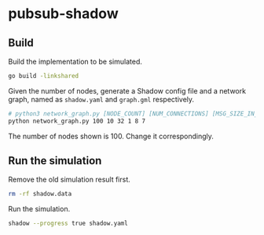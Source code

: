 # pubsub-shadow

## Build

Build the implementation to be simulated.
```bash
go build -linkshared
```

Given the number of nodes, generate a Shadow config file and a network graph, named as `shadow.yaml` and `graph.gml` respectively.
```bash
# python3 network_graph.py [NODE_COUNT] [NUM_CONNECTIONS] [MSG_SIZE_IN_BYTES] [NUM_MSGS_PUBLISHED] [MESH_DEGREE] {ANNOUNCE_DEGREE]
python network_graph.py 100 10 32 1 8 7
```
The number of nodes shown is 100. Change it correspondingly.

## Run the simulation

Remove the old simulation result first.
```bash
rm -rf shadow.data
```

Run the simulation.
```bash
shadow --progress true shadow.yaml
```
